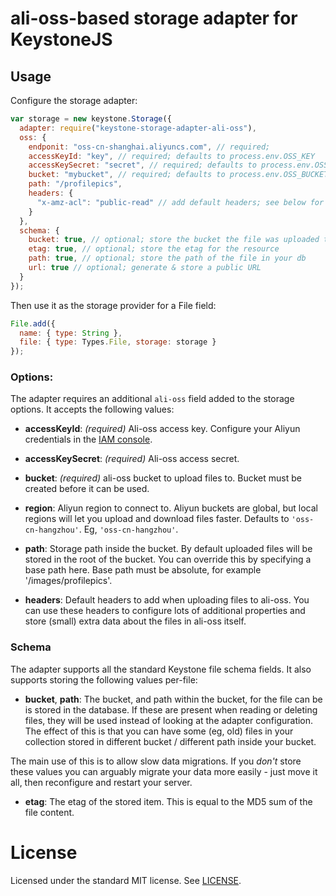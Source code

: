 # ali-oss-based storage adapter for KeystoneJS

## Usage

Configure the storage adapter:

```js
var storage = new keystone.Storage({
  adapter: require("keystone-storage-adapter-ali-oss"),
  oss: {
    endponit: "oss-cn-shanghai.aliyuncs.com", // required;
    accessKeyId: "key", // required; defaults to process.env.OSS_KEY
    accessKeySecret: "secret", // required; defaults to process.env.OSS_SECRET
    bucket: "mybucket", // required; defaults to process.env.OSS_BUCKET
    path: "/profilepics",
    headers: {
      "x-amz-acl": "public-read" // add default headers; see below for details
    }
  },
  schema: {
    bucket: true, // optional; store the bucket the file was uploaded to in your db
    etag: true, // optional; store the etag for the resource
    path: true, // optional; store the path of the file in your db
    url: true // optional; generate & store a public URL
  }
});
```

Then use it as the storage provider for a File field:

```js
File.add({
  name: { type: String },
  file: { type: Types.File, storage: storage }
});
```

### Options:

The adapter requires an additional `ali-oss` field added to the storage options. It accepts the following values:

* **accessKeyId**: _(required)_ Ali-oss access key. Configure your Aliyun credentials in the [IAM console](https://console.Aliyun.amazon.com/iam/home?region=ap-southeast-2#home).

* **accessKeySecret**: _(required)_ Ali-oss access secret.

* **bucket**: _(required)_ ali-oss bucket to upload files to. Bucket must be created before it can be used.

* **region**: Aliyun region to connect to. Aliyun buckets are global, but local regions will let you upload and download files faster. Defaults to `'oss-cn-hangzhou'`. Eg, `'oss-cn-hangzhou'`.

* **path**: Storage path inside the bucket. By default uploaded files will be stored in the root of the bucket. You can override this by specifying a base path here. Base path must be absolute, for example '/images/profilepics'.

* **headers**: Default headers to add when uploading files to ali-oss. You can use these headers to configure lots of additional properties and store (small) extra data about the files in ali-oss itself.

### Schema

The adapter supports all the standard Keystone file schema fields. It also supports storing the following values per-file:

* **bucket**, **path**: The bucket, and path within the bucket, for the file can be is stored in the database. If these are present when reading or deleting files, they will be used instead of looking at the adapter configuration. The effect of this is that you can have some (eg, old) files in your collection stored in different bucket / different path inside your bucket.

The main use of this is to allow slow data migrations. If you _don't_ store these values you can arguably migrate your data more easily - just move it all, then reconfigure and restart your server.

* **etag**: The etag of the stored item. This is equal to the MD5 sum of the file content.

# License

Licensed under the standard MIT license. See [LICENSE](license).
